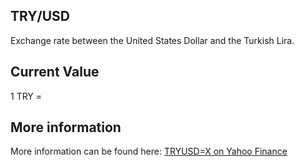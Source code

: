 ## TRY/USD

Exchange rate between the United States Dollar and the Turkish Lira.

## Current Value

1 TRY = <Topic topic="finance/stock-exchange/currency/TRY/USD" decimals="3" unit="USD"/>

## More information

More information can be found here: [TRYUSD=X on Yahoo Finance](https://finance.yahoo.com/quote/TRYUSD=X/)
